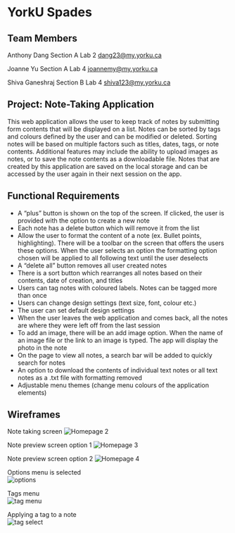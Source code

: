 # YorkU Spades

## Team Members
Anthony Dang
Section A Lab 2
dang23@my.yorku.ca

Joanne Yu
Section A Lab 4
joannemy@my.yorku.ca

Shiva Ganeshraj
Section B Lab 4
shiva123@my.yorku.ca

## Project: Note-Taking Application
This web application allows the user to keep track of notes by submitting form contents that will be displayed on a list. Notes can be sorted by tags and colours defined by the user and can be modified or deleted. Sorting notes will be based on multiple factors such as titles, dates, tags, or note contents. Additional features may include the ability to upload images as notes, or to save the note contents as a downloadable file. Notes that are created by this application are saved on the local storage and can be accessed by the user again in their next session on the app.

## Functional Requirements
* A “plus” button is shown on the top of the screen. If clicked, the user is provided with the option to create a new note
* Each note has a delete button which will remove it from the list
* Allow the user to format the content of a note (ex. Bullet points, highlighting). There will be a toolbar on the screen that offers the users these options. When the user selects an option the formatting option chosen will be applied to all following text until the user deselects  
* A “delete all” button removes all user created notes
* There is a sort button which rearranges all notes based on their contents, date of creation, and titles
* Users can tag notes with coloured labels. Notes can be tagged more than once
* Users can change design settings (text size, font, colour etc.)
* The user can set default design settings
* When the user leaves the web application and comes back, all the notes are where they were left off from the last session
* To add an image, there will be an add image option. When the name of an image file or the link to an image is typed. The app will display the photo in the note
* On the page to view all notes, a search bar will be added to quickly search for notes
* An option to download the contents of individual text notes or all text notes as a .txt file with formatting removed
* Adjustable menu themes (change menu colours of the application elements)

## Wireframes
Note taking screen
![Homepage 2](https://user-images.githubusercontent.com/89216084/138776400-b4e549a0-d2bd-473d-9d6a-b4cd0176254c.png)

Note preview screen option 1
![Homepage 3](https://user-images.githubusercontent.com/89216084/138776401-61b23d0c-3624-41fa-9138-6cfdaea6b55f.png)

Note preview screen option 2
![Homepage 4](https://user-images.githubusercontent.com/89216084/138776402-832ab151-91eb-48c0-b3a4-fbea9270e2c7.png)

Options menu is selected <br/>
![options](https://user-images.githubusercontent.com/92148329/139317756-4ed83057-1da8-48de-bd8d-a455a2c6f320.PNG)

Tags menu <br/>
![tag menu](https://user-images.githubusercontent.com/92148329/139317764-b49324c6-7409-4e8a-a1df-6dc118cad106.PNG)

Applying a tag to a note <br/>
![tag select](https://user-images.githubusercontent.com/92148329/139317777-f938cb61-3282-4fcb-9716-5de60239ecb8.PNG)


